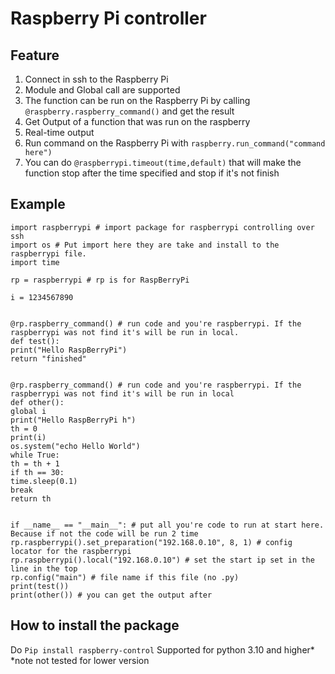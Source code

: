 # **Raspberry Pi controller**
## Feature

 1. Connect in ssh to the Raspberry Pi
 2.  Module and Global call are supported
 3. The function can be run on the Raspberry Pi  by calling `@raspberry.raspberry_command()` and get the result
 4. Get Output of a function that was run on the raspberry
 5. Real-time output
 6. Run command on the Raspberry Pi with `raspberry.run_command("command here")`
 7. You can do `@raspberrypi.timeout(time,default)` that will make the function stop after the time specified and stop if it's not finish
## Example

    import raspberrypi # import package for raspberrypi controlling over ssh  
    import os # Put import here they are take and install to the raspberrypi file.  
    import time  
      
    rp = raspberrypi # rp is for RaspBerryPi  
      
    i = 1234567890  
      
      
    @rp.raspberry_command() # run code and you're raspberrypi. If the raspberrypi was not find it's will be run in local.  
    def test():  
    print("Hello RaspBerryPi")  
    return "finished"  
      
      
    @rp.raspberry_command() # run code and you're raspberrypi. If the raspberrypi was not find it's will be run in local  
    def other():  
    global i  
    print("Hello RaspBerryPi h")  
    th = 0  
    print(i)  
    os.system("echo Hello World")  
    while True:  
    th = th + 1  
    if th == 30:  
    time.sleep(0.1)  
    break  
    return th  
      
      
    if __name__ == "__main__": # put all you're code to run at start here. Because if not the code will be run 2 time  
    rp.raspberrypi().set_preparation("192.168.0.10", 8, 1) # config locator for the raspberrypi  
    rp.raspberrypi().local("192.168.0.10") # set the start ip set in the line in the top  
    rp.config("main") # file name if this file (no .py)  
    print(test())  
    print(other()) # you can get the output after

## How to install the package
Do `Pip install raspberry-control`
Supported for python 3.10 and higher*
*note not tested for lower version

